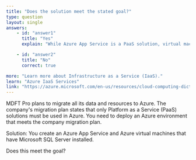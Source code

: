 ```yaml
---
title: "Does the solution meet the stated goal?"
type: question
layout: single
answers:
    - id: "answer1"
      title: "Yes"
      explain: "While Azure App Service is a PaaS solution, virtual machines with SQL Server installed are considered IaaS (Infrastructure as a Service)."

    - id: "answer2"
      title: "No"
      correct: true

more: "Learn more about Infrastructure as a Service (IaaS)."
learn: "Azure IaaS Services"
link: "https://azure.microsoft.com/en-us/resources/cloud-computing-dictionary/what-is-iaas"
---
```


MDFT Pro plans to migrate all its data and resources to Azure. The company's migration plan states that only Platform as a Service (PaaS) solutions must be used in Azure. You need to deploy an Azure environment that meets the company migration plan.

Solution: You create an Azure App Service and Azure virtual machines that have Microsoft SQL Server installed.

Does this meet the goal?